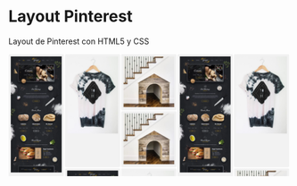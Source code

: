 # Layout Pinterest
Layout de Pinterest con HTML5 y CSS

<img alt="Layout Pinterest" src="pinterest.png" />

